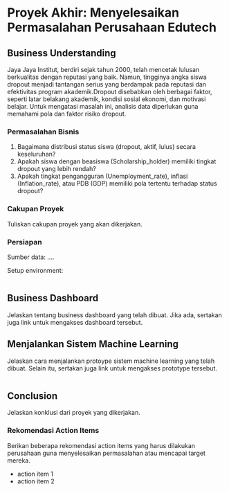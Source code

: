 # Proyek Akhir: Menyelesaikan Permasalahan Perusahaan Edutech

## Business Understanding
Jaya Jaya Institut, berdiri sejak tahun 2000, telah mencetak lulusan berkualitas dengan reputasi yang baik. Namun, tingginya angka siswa dropout menjadi tantangan serius yang berdampak pada reputasi dan efektivitas program akademik.Dropout disebabkan oleh berbagai faktor, seperti latar belakang akademik, kondisi sosial ekonomi, dan motivasi belajar. Untuk mengatasi masalah ini, analisis data diperlukan guna memahami pola dan faktor risiko dropout.

### Permasalahan Bisnis
1. Bagaimana distribusi status siswa (dropout, aktif, lulus) secara keseluruhan?
2. Apakah siswa dengan beasiswa (Scholarship_holder) memiliki tingkat dropout yang lebih rendah?
3. Apakah tingkat pengangguran (Unemployment_rate), inflasi (Inflation_rate), atau PDB (GDP) memiliki pola tertentu terhadap status dropout?

### Cakupan Proyek
Tuliskan cakupan proyek yang akan dikerjakan.

### Persiapan

Sumber data: ....

Setup environment:
```

```

## Business Dashboard
Jelaskan tentang business dashboard yang telah dibuat. Jika ada, sertakan juga link untuk mengakses dashboard tersebut.

## Menjalankan Sistem Machine Learning
Jelaskan cara menjalankan protoype sistem machine learning yang telah dibuat. Selain itu, sertakan juga link untuk mengakses prototype tersebut.

```

```

## Conclusion
Jelaskan konklusi dari proyek yang dikerjakan.

### Rekomendasi Action Items
Berikan beberapa rekomendasi action items yang harus dilakukan perusahaan guna menyelesaikan permasalahan atau mencapai target mereka.
- action item 1
- action item 2
